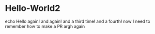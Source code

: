 # Hello-World2
echo Hello again! and again!
and a third time!
and a fourth!
now I need to remember how to make a PR
argh again